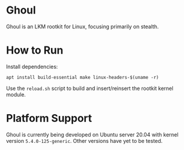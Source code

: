 # Ghoul
Ghoul is an LKM rootkit for Linux, focusing primarily on stealth.

# How to Run
Install dependencies:
```
apt install build-essential make linux-headers-$(uname -r)
```

Use the `reload.sh` script to build and insert/reinsert the rootkit kernel module.

# Platform Support
Ghoul is currently being developed on Ubuntu server 20.04 with kernel version `5.4.0-125-generic`.
Other versions have yet to be tested.